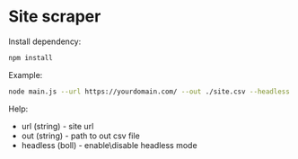 # Site scraper
Install dependency:


```bash
npm install
```
Example:
```bash
node main.js --url https://yourdomain.com/ --out ./site.csv --headless false
```
Help:


- url (string) - site url
- out (string) - path to out csv file
- headless (boll) - enable\disable headless mode
